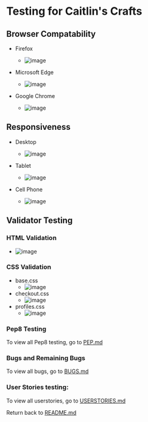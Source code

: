 # Testing for Caitlin's Crafts

## Browser Compatability
- Firefox
    - ![image](testing/profile.jpg)

- Microsoft Edge
    - ![image](testing/microsoft_edge.jpg)

- Google Chrome
    - ![image](testing/google_chrome.jpg)

## Responsiveness
- Desktop
     - ![image](testing/profile.jpg)

- Tablet
     - ![image](testing/tablet.jpg)

- Cell Phone
     - ![image](testing/google_chrome.jpg)

## Validator Testing

### HTML Validation
- ![image](testing/html_testing.jpg)

### CSS Validation
- base.css
     - ![image](testing/base_css_validator.jpg)
- checkout.css
     - ![image](testing/checkout_css_validator.jpg)
- profiles.css
     - ![image](testing/checkout_css_validator.jpg)

### Pep8 Testing
To view all Pep8 testing, go to [PEP.md](PEP.md)

### Bugs and Remaining Bugs
To view all bugs, go to [BUGS.md](BUGS.md)

### User Stories testing:
To view all userstories, go to [USERSTORIES.md](USERSTORIES.md)

Return back to [README.md](README.md)